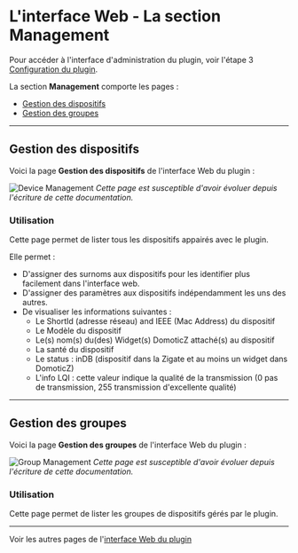 # L'interface Web - La section Management

Pour accéder à l'interface d'administration du plugin, voir l'étape 3 [Configuration du plugin](Configuration.md).

La section __Management__ comporte les pages :

* [Gestion des dispositifs](#gestion-des-dispositifs)
* [Gestion des groupes](#gestion-des-groupes)


------------------------------------------------
## Gestion des dispositifs

Voici la page __Gestion des dispositifs__ de l'interface Web du plugin : 

![Device Management](https://github.com/pipiche38/Domoticz-Zigate-Wiki/blob/master/Images/Device-Management.png)
*Cette page est susceptible d'avoir évoluer depuis l'écriture de cette documentation.*

### Utilisation

Cette page permet de lister tous les dispositifs appairés avec le plugin. 

Elle permet :

* D'assigner des surnoms aux dispositifs pour les identifier plus facilement dans l'interface web.
* D'assigner des paramètres aux dispositifs indépendamment les uns des autres.
* De visualiser les informations suivantes :
  * Le ShortId (adresse réseau) and IEEE (Mac Address) du dispositif
  * Le Modèle du dispositif
  * Le(s) nom(s) du(des) Widget(s) DomoticZ attaché(s) au dispositif
  * La santé du dispositif
  * Le status : inDB (dispositif dans la Zigate et au moins un widget dans DomoticZ)
  * L'info LQI : cette valeur indique la qualité de la transmission (0 pas de transmission, 255 transmission d'excellente qualité)


------------------------------------------------
## Gestion des groupes

Voici la page __Gestion des groupes__ de l'interface Web du plugin : 

![Group Management](https://github.com/pipiche38/Domoticz-Zigate-Wiki/blob/master/Images/Group-Management.png)
*Cette page est susceptible d'avoir évoluer depuis l'écriture de cette documentation.*

### Utilisation

Cette page permet de lister les groupes de dispositifs gérés par le plugin.


------------------------------------------------
Voir les autres pages de l'[interface Web du plugin](Home.md#linterface-web-du-plugin)

